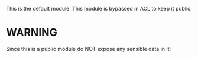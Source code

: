 ﻿This is the default module. This module is bypassed in ACL to keep it public.

WARNING
=======
Since this is a public module do NOT expose any sensible data in it!